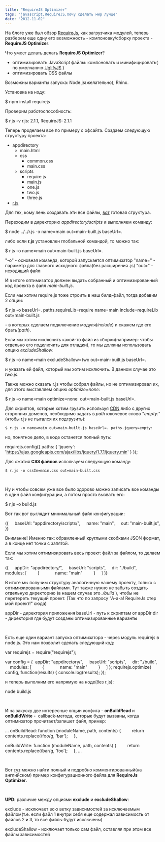 ```yaml
---
title: "RequireJS Optimizer"
tags: "javascript,RequireJS,Хочу сделать мир лучше"
date: "2012-11-02"
---
```


На блоге уже был обзор [RequireJs](https://stepansuvorov.com/blog/2012/10/%D0%B7%D0%B0%D0%B3%D1%80%D1%83%D0%B7%D1%87%D0%B8%D0%BA-%D0%BC%D0%BE%D0%B4%D1%83%D0%BB%D0%B5%D0%B9-requirejs/), как загрузчика модулей, теперь разберем еще одну его возможность - компоновку/сборку проекта - **RequireJS Optimizer**.

Что умеет делать делать **RequireJS Optimizer**?

- оптимизировать JavaScript файлы: компоновать и минифицировать( по умолчанию [UglifyJS](https://github.com/mishoo/UglifyJS) )
- оптимизировать CSS файлы

Возможны варианты запуска: Node.js(желательно), Rhino.

Установка на ноду:

$ npm install requirejs

Проверим работоспособность:

$ r.js -v
r.js: 2.1.1, RequireJS: 2.1.1

Теперь проделаем все по примеру с офсайта. Создаем следующую структуру проекта:

- appdirectory
    - main.html
    - css
        - common.css
        - main.css
    - scripts
        - require.js
        - main.js
        - one.js
        - two.js
        - three.js
- [r.js](https://requirejs.org/docs/download.html#rjs)

Для тех, кому лень создавать эти все файлы, [вот](https://learn.javascript.ru/files/play/50/92/50923fcb2eb34.gz) готовая структура.

Переходим в директорию _appdirectory/scripts_ и выполняем команду:

$ node ../../r.js -o name=main out=main-built.js baseUrl=.

либо если **r.js** установлен глобальной командой, то можно так:

$ r.js -o name=main out=main-built.js baseUrl=.

"-o" - основная команда, которой запускается оптимизатор
"name=" - параметр для главного исходного файла(без расширения .js)
"out=" - исходящий файл

И в итоге оптимизатор должен выдать собранный и оптимизированный код проекта в файл _main-built.js_.

Если мы хотим require.js тоже строить в наш билд-файл, тогда добавим 2 опции:

$ r.js -o baseUrl=. paths.requireLib=require name=main include=requireLib out=main-built.js

\- в которых сделаем подключение модуля(_include_) и скажем где его брать(_path_).

Если мы хотим исключить какой-то файл из сборки(например: чтобы отдельно его подключить для отладки), то мы должны использовать опцию _excludeShallow_:

$ r.js -o name=main excludeShallow=two out=main-built.js baseUrl=.

и указать ей файл, который мы хотим исключить. В данном случае это _two.js_.

Также можно сказать r.js чтобы собрал файлы, но не оптимизировал их, для этого выставляем опцию _optimize=none_:

$ r.js -o name=main optimize=none  out=main-built.js baseUrl=.

Для скриптов, которые хотим грузить используя [CDN](https://ru.wikipedia.org/wiki/Content_Delivery_Network) либо с других сторонних доменов, необходимо задать в _path_ ключевое слово "_empty:_"(чтобы r.js не пытался их подгрузить):

```
$ r.js -o name=main out=main-built.js baseUrl=. paths.jquery=empty:
```

но, понятное дело, в коде останется полный путь:

requirejs.config({
  paths: {
    'jquery': 'https://ajax.googleapis.com/ajax/libs/jquery/1.7.1/jquery.min'
  }
});

Для сжатия **CSS файлов** используем следующую команду:

```
$ r.js -o cssIn=main.css out=main-built.css
```

 

Ну и чтобы совсем уже все было здорово можно записать все команды в один файл конфигурации, а потом просто вызвать его:

$ r.js -o build.js

Вот так вот выглядит минимальный файл конфигурации:

({
    baseUrl: "appdirectory/scripts/",
    name: "main",
    out: "main-built.js",
})

Внимание! Именно так: обрамленный круглыми скобками JSON формат, а в конце нет точки с запятой.

Если мы хотим оптимизировать весь проект: файл за файлом, то делаем так:

({
    appDir: "appdirectory/",
    baseUrl: "scripts",
    dir: "./build",
    modules: [
        {
            name: "main"
        }
    ]
})

В итоге мы получим структуру аналогичную нашему проекту, только с оптимизированными файлами. Тут также нужно не забыть создать отдельную директорию (в нашем случае это _./build_ ), чтобы не перетереть текущий проект. (Так что по запросу "А-а-а! RequireJs стер мой проект!" сюда)

appDir - директория приложения
baseUrl - путь к скриптам от appDir
dir - директория где будут созданы оптимизированные варианты

 

Есть еще один вариант запуска оптимизатора - через модуль requirejs в node.js. Это нам позволит сделать следующий код:

var requirejs = require("requirejs");

var config = {
    appDir: "appdirectory/",
    baseUrl: "scripts",
    dir: "./build",
    modules: [
        {
            name: "main"
        }
    ]
};
requirejs.optimize( config, function(results) {
    console.log(results);
});

и теперь выполним его напрямую на ноде(без r.js):

node build.js

 

И на закуску две интересные опции конфига - **onBuildRead** и **onBuildWrite** -  callback-метода, которые будут вызваны, когда оптимизатор прочитает/запишет файл, пример:

...
onBuildRead: function (moduleName, path, contents) {
        return contents.replace(/foo/g, 'bar');
    },

onBuildWrite: function (moduleName, path, contents) {
        return contents.replace(/bar/g, 'foo');
    },
...

 

Вот [тут](https://github.com/jrburke/r.js/blob/master/build/example.build.js) можно найти полный и подробно комментированный(на английском) пример конфигурационного файла для **RequireJs Optimizer**.

 

**UPD**: различие между опциями **exclude** и **excludeShallow**:

exclude - исключает всю ветку зависимостей за исключаемым файлом(т.е. если файл 1 внутри себя еще содержал зависимость от файлов 2 и 3, то все файлы будут исключены)

excludeShallow - исключает только сам файл, оставляя при этом все файлы зависимостей

